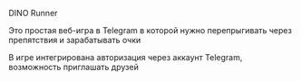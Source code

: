 DINO Runner

Это простая веб-игра в Telegram в которой нужно перепрыгивать через препятствия и зарабатывать очки

В игре интегрирована авторизация через аккаунт Telegram, возможность приглашать друзей
